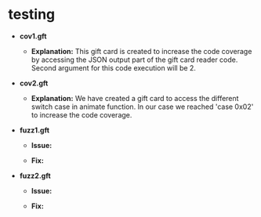 # testing

* **cov1.gft**
	* **Explanation:**
		This gift card is created to increase the code coverage by accessing the JSON output part of the gift card reader code. Second argument for this code execution will be 2.

* **cov2.gft**
	* **Explanation:**
		We have created a gift card to access the different switch case in animate function. In our case we reached 'case 0x02' to increase the code coverage.
		
* **fuzz1.gft**
	* **Issue:**
	
	* **Fix:**
		
* **fuzz2.gft**
	* **Issue:**
	
	* **Fix:**
		
